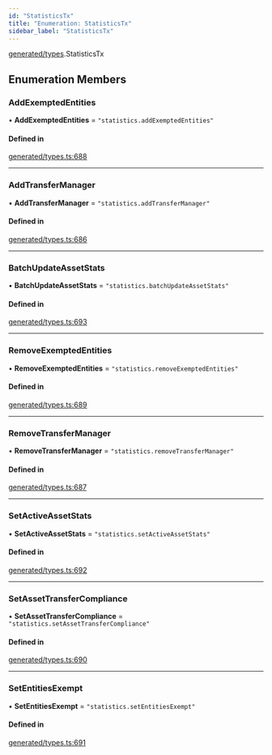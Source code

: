 ```yaml
---
id: "StatisticsTx"
title: "Enumeration: StatisticsTx"
sidebar_label: "StatisticsTx"
---
```


[generated/types](../../../../modules/Generated/Types/Types.md).StatisticsTx

## Enumeration Members

### AddExemptedEntities

• **AddExemptedEntities** = ``"statistics.addExemptedEntities"``

#### Defined in

[generated/types.ts:688](https://github.com/PolymeshAssociation/polymesh-sdk/blob/978e4ded6/src/generated/types.ts#L688)

___

### AddTransferManager

• **AddTransferManager** = ``"statistics.addTransferManager"``

#### Defined in

[generated/types.ts:686](https://github.com/PolymeshAssociation/polymesh-sdk/blob/978e4ded6/src/generated/types.ts#L686)

___

### BatchUpdateAssetStats

• **BatchUpdateAssetStats** = ``"statistics.batchUpdateAssetStats"``

#### Defined in

[generated/types.ts:693](https://github.com/PolymeshAssociation/polymesh-sdk/blob/978e4ded6/src/generated/types.ts#L693)

___

### RemoveExemptedEntities

• **RemoveExemptedEntities** = ``"statistics.removeExemptedEntities"``

#### Defined in

[generated/types.ts:689](https://github.com/PolymeshAssociation/polymesh-sdk/blob/978e4ded6/src/generated/types.ts#L689)

___

### RemoveTransferManager

• **RemoveTransferManager** = ``"statistics.removeTransferManager"``

#### Defined in

[generated/types.ts:687](https://github.com/PolymeshAssociation/polymesh-sdk/blob/978e4ded6/src/generated/types.ts#L687)

___

### SetActiveAssetStats

• **SetActiveAssetStats** = ``"statistics.setActiveAssetStats"``

#### Defined in

[generated/types.ts:692](https://github.com/PolymeshAssociation/polymesh-sdk/blob/978e4ded6/src/generated/types.ts#L692)

___

### SetAssetTransferCompliance

• **SetAssetTransferCompliance** = ``"statistics.setAssetTransferCompliance"``

#### Defined in

[generated/types.ts:690](https://github.com/PolymeshAssociation/polymesh-sdk/blob/978e4ded6/src/generated/types.ts#L690)

___

### SetEntitiesExempt

• **SetEntitiesExempt** = ``"statistics.setEntitiesExempt"``

#### Defined in

[generated/types.ts:691](https://github.com/PolymeshAssociation/polymesh-sdk/blob/978e4ded6/src/generated/types.ts#L691)
